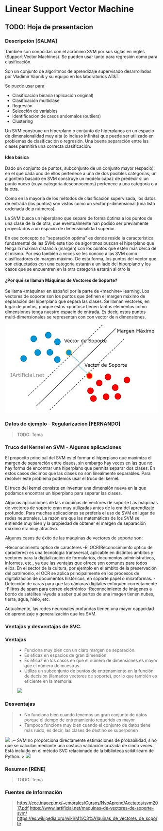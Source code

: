# Linear Support Vector Machine

## TODO: Hoja de presentacion

### Descripción [SALMA]
También son conocidas con el acrónimo SVM por sus siglas en inglés (Support Vector Machines). Se pueden usar tanto para regresión como para clasificación.

Son un conjunto de algoritmos de aprendizaje supervisado desarrollados por Vladimir Vapnik y su equipo en los laboratorios AT&T.

Se puede usar para:
- Clasificación binaria (aplicación original)
- Clasificación multiclase
- Regresión
- Selección de variables
- Identificacion de casos anóomalos (outliers)
- Clustering

Un SVM construye un hiperplano o conjunto de hiperplanos en un espacio de dimensionalidad muy alta (o incluso infinita) que puede ser utilizado en problemas de clasificación o regresión. Una buena separación entre las clases permitirá una correcta clasificación.

#### Idea básica

Dado un conjunto de puntos, subconjunto de un conjunto mayor (espacio), en el que cada uno de ellos pertenece a una de dos posibles categorías, un algoritmo basado en SVM construye un modelo capaz de predecir si un punto nuevo (cuya categoría desconocemos) pertenece a una categoría o a la otra.

Como en la mayoría de los métodos de clasificación supervisada, los datos de entrada (los puntos) son vistos como un vector p-dimensional (una lista ordenada de p números).

La SVM busca un hiperplano que separe de forma óptima a los puntos de una clase de la de otra, que eventualmente han podido ser previamente proyectados a un espacio de dimensionalidad superior.

En ese concepto de "separación óptima" es donde reside la característica fundamental de las SVM: este tipo de algoritmos buscan el hiperplano que tenga la máxima distancia (margen) con los puntos que estén más cerca de él mismo. Por eso también a veces se les conoce a las SVM como clasificadores de margen máximo. De esta forma, los puntos del vector que son etiquetados con una categoría estarán a un lado del hiperplano y los casos que se encuentren en la otra categoría estarán al otro la

#### ¿Por qué se llaman Máquinas de Vectores de Soporte?

Se llama «máquina» en español por la parte de «machine» learning. Los vectores de soporte son los puntos que definen el margen máximo de separación del hiperplano que separa las clases. Se llaman vectores, en lugar de puntos, porque estos «puntos» tienen tantos elementos como dimensiones tenga nuestro espacio de entrada. Es decir, estos puntos multi-dimensionales se representan con con vector de n dimensiones.

![ScreenShot](https://github.com/SalmaFabel/IMG/blob/main/IMAGEN%20Linear%20Support%20Vector%20Machine.PNG)

### Datos de ejemplo - Regularizacion [FERNANDO]
> TODO: Tema

### Truco del Kernel en SVM - Algunas aplicaciones
El propocito principal del SVM es el formar el hiperplano que maximiza el margen de separación entre clases, sin embargo hay veces en las que no hay forma 
de encontrar una hiperplano que permita separar dos clases. En estos casos decimos que las clases no son linealmente separables. Para resolver este problema 
podemos usar el truco del kernel.

El truco del kernel consiste en inventar una dimensión nueva en la que podamos encontrar un hiperplano para separar las clases.

Algunas aplicaciones de las máquinas de vectores de soporte
Las máquinas de vectores de soporte eran muy utilizadas antes de la era del aprendizaje profundo. Para muchas aplicaciones se prefería el uso de SVM en lugar 
de redes neuronales. La razón era que las matemáticas de los SVM se entiende muy bien y la propiedad de obtener el margen de separación máximo era muy atractivo. 

Algunos casos de éxito de las máquinas de vectores de soporte son:

-Reconocimiento óptico de caracteres
    -El OCR(Reconocimiento optico de caracteres) es una tecnología transversal, aplicable en distintos ámbitos y sectores para la digitalización de formularios, 
     documentos administrativos, informes, etc., ya que las ventajas que ofrece son comunes para todos ellos.
     En el sector de la cultura, por ejemplo en el ámbito de la preservación del patrimonio, el OCR se aplica principalmente en los procesos de digitalización 
     de documentos históricos, en soporte papel o microformas.
-Detección de caras para que las cámaras digitales enfoquen correctamente
-Filtros de spam para correo electrónico
-Reconocimiento de imágenes a bordo de satélites 
    -Ayuda a saber qué partes de una imagen tienen nubes, tierra, agua, hielo, etc.

Actualmente, las redes neuronales profundas tienen una mayor capacidad de aprendizaje y generalización que los SVM.

<!-- START CRUZ -->
### Ventajas y desventajas de SVC.
### Ventajas 
> - Funciona muy bien con un claro margen de separación. 
> - Es eficaz en espacios de gran dimensión.
>- Es eficaz en los casos en que el número de dimensiones es mayor que el número de muestras.
> - Utiliza un subconjunto de puntos de entrenamiento en la función de decisión (llamados vectores de soporte), por lo que también es eficiente en la memoria.
> <img src="https://www.learnopencv.com/wp-content/uploads/2018/07/svm-linearly-separable-data.png">

### Desventajas
> - No funciona bien cuando tenemos un gran conjunto de datos porque el tiempo de entrenamiento requerido es mayor
> - Tampoco funciona muy bien cuando el conjunto de datos tiene más ruido, es decir, las clases de destino se superponen
<img src="https://1.bp.blogspot.com/-CD6nja2DNDY/VgTft5YhWiI/AAAAAAAADEo/W7eTpexZ0fI/s1600/svm-predicted-classification-3-ring-data-resized-600.png">
>- SVM no proporciona directamente estimaciones de probabilidad, sino que se calculan mediante una costosa validación cruzada de cinco veces. Está incluido en el método SVC relacionado de la biblioteca scikit-learn de Python.
> <img src="https://i.stack.imgur.com/1fXzJ.png">
<!-- END -->

### Resumen [RENE]
> TODO: Tema


### Fuentes de Información

>https://ccc.inaoep.mx/~emorales/Cursos/NvoAprend/Acetatos/svm2017.pdf
>https://www.iartificial.net/maquinas-de-vectores-de-soporte-svm/
>https://es.wikipedia.org/wiki/M%C3%A1quinas_de_vectores_de_soporte
